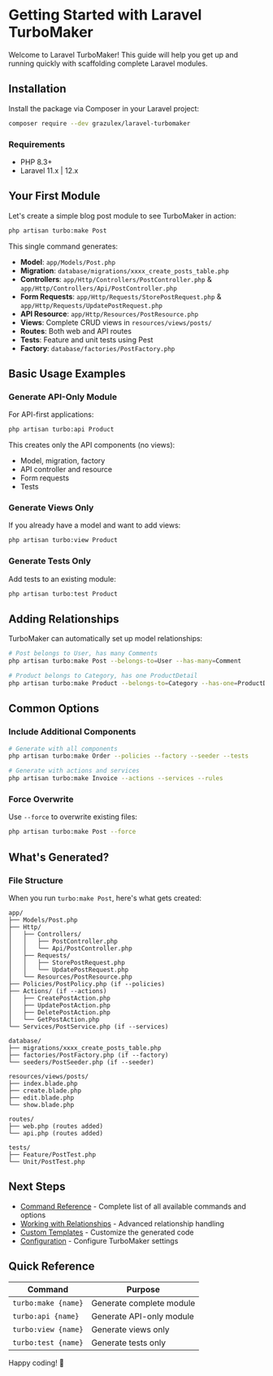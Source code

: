# Getting Started with Laravel TurboMaker

Welcome to Laravel TurboMaker! This guide will help you get up and running quickly with scaffolding complete Laravel modules.

## Installation

Install the package via Composer in your Laravel project:

```bash
composer require --dev grazulex/laravel-turbomaker
```

### Requirements

- PHP 8.3+
- Laravel 11.x | 12.x

## Your First Module

Let's create a simple blog post module to see TurboMaker in action:

```bash
php artisan turbo:make Post
```

This single command generates:

- **Model**: `app/Models/Post.php`
- **Migration**: `database/migrations/xxxx_create_posts_table.php`
- **Controllers**: `app/Http/Controllers/PostController.php` & `app/Http/Controllers/Api/PostController.php`
- **Form Requests**: `app/Http/Requests/StorePostRequest.php` & `app/Http/Requests/UpdatePostRequest.php`
- **API Resource**: `app/Http/Resources/PostResource.php`
- **Views**: Complete CRUD views in `resources/views/posts/`
- **Routes**: Both web and API routes
- **Tests**: Feature and unit tests using Pest
- **Factory**: `database/factories/PostFactory.php`

## Basic Usage Examples

### Generate API-Only Module

For API-first applications:

```bash
php artisan turbo:api Product
```

This creates only the API components (no views):
- Model, migration, factory
- API controller and resource
- Form requests
- Tests

### Generate Views Only

If you already have a model and want to add views:

```bash
php artisan turbo:view Product
```

### Generate Tests Only

Add tests to an existing module:

```bash
php artisan turbo:test Product
```

## Adding Relationships

TurboMaker can automatically set up model relationships:

```bash
# Post belongs to User, has many Comments
php artisan turbo:make Post --belongs-to=User --has-many=Comment

# Product belongs to Category, has one ProductDetail
php artisan turbo:make Product --belongs-to=Category --has-one=ProductDetail
```

## Common Options

### Include Additional Components

```bash
# Generate with all components
php artisan turbo:make Order --policies --factory --seeder --tests

# Generate with actions and services
php artisan turbo:make Invoice --actions --services --rules
```

### Force Overwrite

Use `--force` to overwrite existing files:

```bash
php artisan turbo:make Post --force
```

## What's Generated?

### File Structure
When you run `turbo:make Post`, here's what gets created:

```
app/
├── Models/Post.php
├── Http/
│   ├── Controllers/
│   │   ├── PostController.php
│   │   └── Api/PostController.php
│   ├── Requests/
│   │   ├── StorePostRequest.php
│   │   └── UpdatePostRequest.php
│   └── Resources/PostResource.php
├── Policies/PostPolicy.php (if --policies)
├── Actions/ (if --actions)
│   ├── CreatePostAction.php
│   ├── UpdatePostAction.php
│   ├── DeletePostAction.php
│   └── GetPostAction.php
└── Services/PostService.php (if --services)

database/
├── migrations/xxxx_create_posts_table.php
├── factories/PostFactory.php (if --factory)
└── seeders/PostSeeder.php (if --seeder)

resources/views/posts/
├── index.blade.php
├── create.blade.php
├── edit.blade.php
└── show.blade.php

routes/
├── web.php (routes added)
└── api.php (routes added)

tests/
├── Feature/PostTest.php
└── Unit/PostTest.php
```

## Next Steps

- [Command Reference](commands.md) - Complete list of all available commands and options
- [Working with Relationships](relationships.md) - Advanced relationship handling
- [Custom Templates](custom-templates.md) - Customize the generated code
- [Configuration](configuration.md) - Configure TurboMaker settings

## Quick Reference

| Command | Purpose |
|---------|---------|
| `turbo:make {name}` | Generate complete module |
| `turbo:api {name}` | Generate API-only module |
| `turbo:view {name}` | Generate views only |
| `turbo:test {name}` | Generate tests only |

Happy coding! 🚀